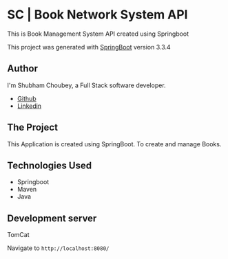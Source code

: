 # SC | Book Network System API

This is Book Management System API created using Springboot

This project was generated with [SpringBoot](https://start.spring.io/) version 3.3.4

## Author

I'm Shubham Choubey, a Full Stack software developer.

- [Github](https://www.github.com/choubeyshubham)
- [Linkedin](https://www.linkedin.com/in/shubham-choubey)

## The Project

This Application is created using SpringBoot. To create and manage Books.

## Technologies Used

- Springboot
- Maven
- Java



## Development server

TomCat

Navigate to `http://localhost:8080/`
